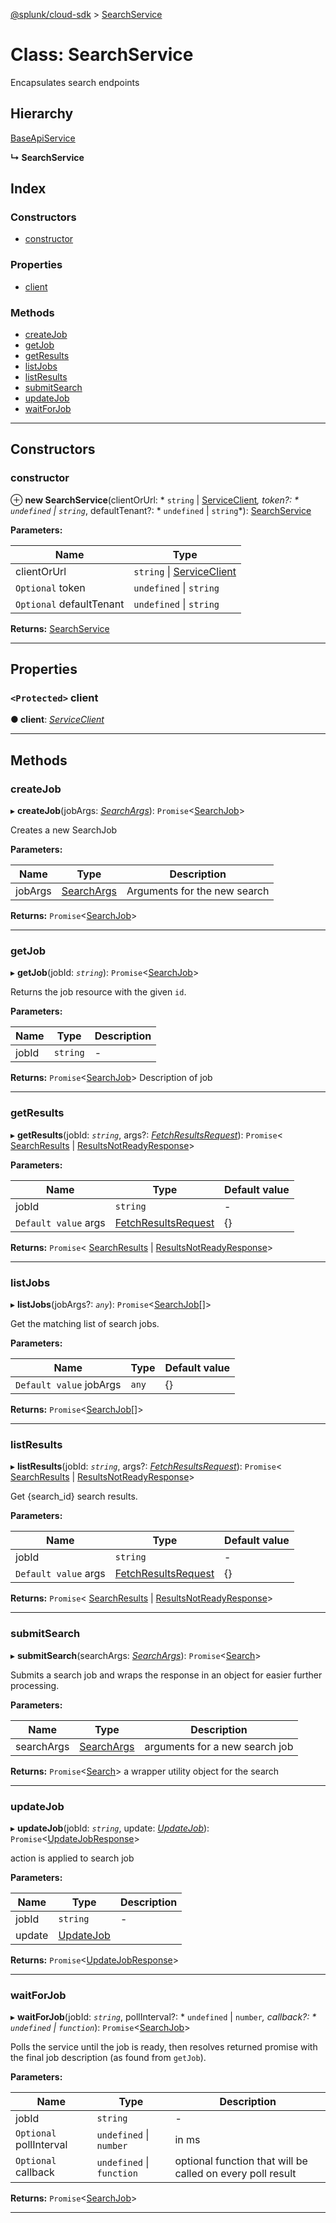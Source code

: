 [@splunk/cloud-sdk](../README.md) > [SearchService](../classes/searchservice.md)

# Class: SearchService

Encapsulates search endpoints

## Hierarchy

 [BaseApiService](baseapiservice.md)

**↳ SearchService**

## Index

### Constructors

* [constructor](searchservice.md#constructor)

### Properties

* [client](searchservice.md#client)

### Methods

* [createJob](searchservice.md#createjob)
* [getJob](searchservice.md#getjob)
* [getResults](searchservice.md#getresults)
* [listJobs](searchservice.md#listjobs)
* [listResults](searchservice.md#listresults)
* [submitSearch](searchservice.md#submitsearch)
* [updateJob](searchservice.md#updatejob)
* [waitForJob](searchservice.md#waitforjob)

---

## Constructors

<a id="constructor"></a>

###  constructor

⊕ **new SearchService**(clientOrUrl: * `string` &#124; [ServiceClient](serviceclient.md)*, token?: * `undefined` &#124; `string`*, defaultTenant?: * `undefined` &#124; `string`*): [SearchService](searchservice.md)

**Parameters:**

| Name | Type |
| ------ | ------ |
| clientOrUrl |  `string` &#124; [ServiceClient](serviceclient.md)|
| `Optional` token |  `undefined` &#124; `string`|
| `Optional` defaultTenant |  `undefined` &#124; `string`|

**Returns:** [SearchService](searchservice.md)

___

## Properties

<a id="client"></a>

### `<Protected>` client

**● client**: *[ServiceClient](serviceclient.md)*

___

## Methods

<a id="createjob"></a>

###  createJob

▸ **createJob**(jobArgs: *[SearchArgs](../interfaces/searchargs.md)*): `Promise`<[SearchJob](../interfaces/searchjob.md)>

Creates a new SearchJob

**Parameters:**

| Name | Type | Description |
| ------ | ------ | ------ |
| jobArgs | [SearchArgs](../interfaces/searchargs.md) |  Arguments for the new search |

**Returns:** `Promise`<[SearchJob](../interfaces/searchjob.md)>

___
<a id="getjob"></a>

###  getJob

▸ **getJob**(jobId: *`string`*): `Promise`<[SearchJob](../interfaces/searchjob.md)>

Returns the job resource with the given `id`.

**Parameters:**

| Name | Type | Description |
| ------ | ------ | ------ |
| jobId | `string` |  \- |

**Returns:** `Promise`<[SearchJob](../interfaces/searchjob.md)>
Description of job

___
<a id="getresults"></a>

###  getResults

▸ **getResults**(jobId: *`string`*, args?: *[FetchResultsRequest](../interfaces/fetchresultsrequest.md)*): `Promise`< [SearchResults](../interfaces/searchresults.md) &#124; [ResultsNotReadyResponse](../interfaces/resultsnotreadyresponse.md)>

**Parameters:**

| Name | Type | Default value |
| ------ | ------ | ------ |
| jobId | `string` | - |
| `Default value` args | [FetchResultsRequest](../interfaces/fetchresultsrequest.md) |  {} |

**Returns:** `Promise`< [SearchResults](../interfaces/searchresults.md) &#124; [ResultsNotReadyResponse](../interfaces/resultsnotreadyresponse.md)>

___
<a id="listjobs"></a>

###  listJobs

▸ **listJobs**(jobArgs?: *`any`*): `Promise`<[SearchJob](../interfaces/searchjob.md)[]>

Get the matching list of search jobs.

**Parameters:**

| Name | Type | Default value |
| ------ | ------ | ------ |
| `Default value` jobArgs | `any` |  {} |

**Returns:** `Promise`<[SearchJob](../interfaces/searchjob.md)[]>

___
<a id="listresults"></a>

###  listResults

▸ **listResults**(jobId: *`string`*, args?: *[FetchResultsRequest](../interfaces/fetchresultsrequest.md)*): `Promise`< [SearchResults](../interfaces/searchresults.md) &#124; [ResultsNotReadyResponse](../interfaces/resultsnotreadyresponse.md)>

Get {search\_id} search results.

**Parameters:**

| Name | Type | Default value |
| ------ | ------ | ------ |
| jobId | `string` | - |
| `Default value` args | [FetchResultsRequest](../interfaces/fetchresultsrequest.md) |  {} |

**Returns:** `Promise`< [SearchResults](../interfaces/searchresults.md) &#124; [ResultsNotReadyResponse](../interfaces/resultsnotreadyresponse.md)>

___
<a id="submitsearch"></a>

###  submitSearch

▸ **submitSearch**(searchArgs: *[SearchArgs](../interfaces/searchargs.md)*): `Promise`<[Search](search.md)>

Submits a search job and wraps the response in an object for easier further processing.

**Parameters:**

| Name | Type | Description |
| ------ | ------ | ------ |
| searchArgs | [SearchArgs](../interfaces/searchargs.md) |  arguments for a new search job |

**Returns:** `Promise`<[Search](search.md)>
a wrapper utility object for the search

___
<a id="updatejob"></a>

###  updateJob

▸ **updateJob**(jobId: *`string`*, update: *[UpdateJob](../interfaces/updatejob.md)*): `Promise`<[UpdateJobResponse](../interfaces/updatejobresponse.md)>

action is applied to search job

**Parameters:**

| Name | Type | Description |
| ------ | ------ | ------ |
| jobId | `string` |  \- |
| update | [UpdateJob](../interfaces/updatejob.md) |   |

**Returns:** `Promise`<[UpdateJobResponse](../interfaces/updatejobresponse.md)>

___
<a id="waitforjob"></a>

###  waitForJob

▸ **waitForJob**(jobId: *`string`*, pollInterval?: * `undefined` &#124; `number`*, callback?: * `undefined` &#124; `function`*): `Promise`<[SearchJob](../interfaces/searchjob.md)>

Polls the service until the job is ready, then resolves returned promise with the final job description (as found from `getJob`).

**Parameters:**

| Name | Type | Description |
| ------ | ------ | ------ |
| jobId | `string` |  \- |
| `Optional` pollInterval |  `undefined` &#124; `number`|  in ms |
| `Optional` callback |  `undefined` &#124; `function`|  optional function that will be called on every poll result |

**Returns:** `Promise`<[SearchJob](../interfaces/searchjob.md)>

___

